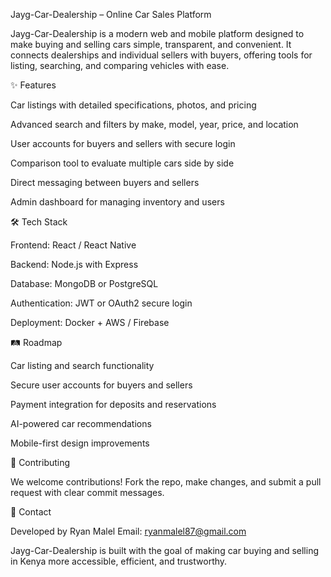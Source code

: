 Jayg-Car-Dealership – Online Car Sales Platform

Jayg-Car-Dealership is a modern web and mobile platform designed to make buying and selling cars simple, transparent, and convenient. It connects dealerships and individual sellers with buyers, offering tools for listing, searching, and comparing vehicles with ease.

✨ Features

Car listings with detailed specifications, photos, and pricing

Advanced search and filters by make, model, year, price, and location

User accounts for buyers and sellers with secure login

Comparison tool to evaluate multiple cars side by side

Direct messaging between buyers and sellers

Admin dashboard for managing inventory and users

🛠️ Tech Stack

Frontend: React / React Native

Backend: Node.js with Express

Database: MongoDB or PostgreSQL

Authentication: JWT or OAuth2 secure login

Deployment: Docker + AWS / Firebase

🛤️ Roadmap

Car listing and search functionality

Secure user accounts for buyers and sellers

Payment integration for deposits and reservations

AI-powered car recommendations

Mobile-first design improvements

🤝 Contributing

We welcome contributions! Fork the repo, make changes, and submit a pull request with clear commit messages.

📧 Contact

Developed by Ryan Malel
Email: ryanmalel87@gmail.com

Jayg-Car-Dealership is built with the goal of making car buying and selling in Kenya more accessible, efficient, and trustworthy.

